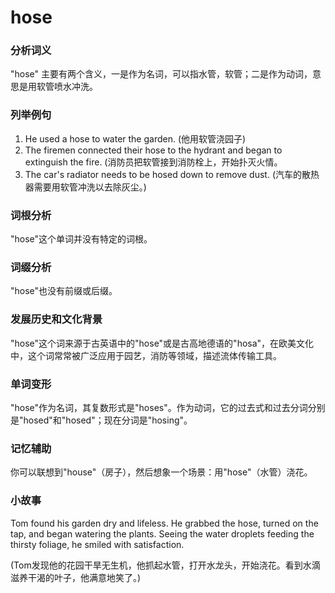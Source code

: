 # hose

### 分析词义

  

"hose" 主要有两个含义，一是作为名词，可以指水管，软管；二是作为动词，意思是用软管喷水冲洗。

  

### 列举例句

  

1.  He used a hose to water the garden. (他用软管浇园子)
2.  The firemen connected their hose to the hydrant and began to extinguish the fire. (消防员把软管接到消防栓上，开始扑灭火情。
3.  The car's radiator needs to be hosed down to remove dust. (汽车的散热器需要用软管冲洗以去除灰尘。)

  

### 词根分析

  

"hose"这个单词并没有特定的词根。

  

### 词缀分析

  

"hose"也没有前缀或后缀。

  

### 发展历史和文化背景

  

"hose"这个词来源于古英语中的"hose"或是古高地德语的"hosa"，在欧美文化中，这个词常常被广泛应用于园艺，消防等领域，描述流体传输工具。

  

### 单词变形

  

"hose"作为名词，其复数形式是"hoses"。作为动词，它的过去式和过去分词分别是"hosed"和"hosed"；现在分词是"hosing"。

  

### 记忆辅助

  

你可以联想到"house"（房子），然后想象一个场景：用"hose"（水管）浇花。

  

### 小故事

  

Tom found his garden dry and lifeless. He grabbed the hose, turned on the tap, and began watering the plants. Seeing the water droplets feeding the thirsty foliage, he smiled with satisfaction.

  

(Tom发现他的花园干旱无生机，他抓起水管，打开水龙头，开始浇花。看到水滴滋养干渴的叶子，他满意地笑了。)

